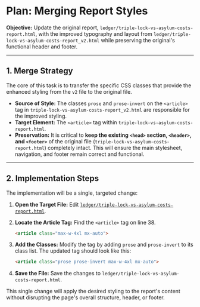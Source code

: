# Plan: Merging Report Styles

**Objective:** Update the original report, `ledger/triple-lock-vs-asylum-costs-report.html`, with the improved typography and layout from `ledger/triple-lock-vs-asylum-costs-report_v2.html` while preserving the original's functional header and footer.

---

## 1. Merge Strategy

The core of this task is to transfer the specific CSS classes that provide the enhanced styling from the `v2` file to the original file.

*   **Source of Style:** The classes `prose` and `prose-invert` on the `<article>` tag in `triple-lock-vs-asylum-costs-report_v2.html` are responsible for the improved styling.
*   **Target Element:** The `<article>` tag within `triple-lock-vs-asylum-costs-report.html`.
*   **Preservation:** It is critical to **keep the existing `<head>` section, `<header>`, and `<footer>`** of the original file (`triple-lock-vs-asylum-costs-report.html`) completely intact. This will ensure the main stylesheet, navigation, and footer remain correct and functional.

---

## 2. Implementation Steps

The implementation will be a single, targeted change:

1.  **Open the Target File:** Edit [`ledger/triple-lock-vs-asylum-costs-report.html`](ledger/triple-lock-vs-asylum-costs-report.html).

2.  **Locate the Article Tag:** Find the `<article>` tag on line 38.
    ```html
    <article class="max-w-4xl mx-auto">
    ```

3.  **Add the Classes:** Modify the tag by adding `prose` and `prose-invert` to its class list. The updated tag should look like this:
    ```html
    <article class="prose prose-invert max-w-4xl mx-auto">
    ```

4.  **Save the File:** Save the changes to `ledger/triple-lock-vs-asylum-costs-report.html`.

This single change will apply the desired styling to the report's content without disrupting the page's overall structure, header, or footer.